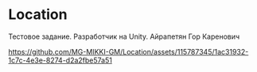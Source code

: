# Location
Тестовое задание. Разработчик на Unity. Айрапетян Гор Каренович


https://github.com/MG-MIKKI-GM/Location/assets/115787345/1ac31932-1c7c-4e3e-8274-d2a2fbe57a51

